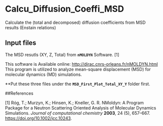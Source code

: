 # Calcu_Diffusion_Coeffi_MSD

Calculate the (total and decomposed) diffusion coefficients from MSD results (Enstain relations)

## Input files

The MSD resutls (XY, Z, Total) from **`nMOLDYN`** Software. [1]

This software is Available online: http://dirac.cnrs-orleans.fr/nMOLDYN.html  This program is utilized to analyze mean-square displacement (MSD) for molecular dynamics (MD) simulations.  

**Put these three files under the **`MSD_First_Plot_Total_XY_Y`** folder first.

##References

[1] Róg, T.; Murzyn, K.; Hinsen, K.; Kneller, G. R. NMoldyn: A Program Package for a Neutron Scattering Oriented Analysis of Molecular Dynamics Simulations. _Journal_ _of_ _computational_ _chemistry_ **2003**, 24 (5), 657–667. https://doi.org/10.1002/jcc.10243.
